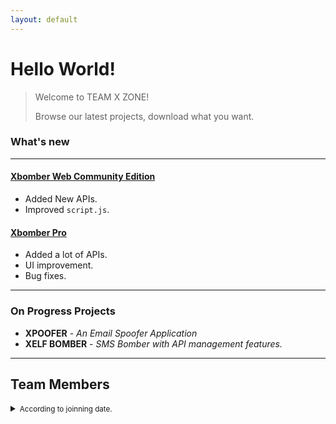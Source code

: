 ```yaml
---
layout: default
---
```



# Hello World!

> Welcome to TEAM X ZONE!
> 
> Browse our latest projects, download what you want.

### What's new

* * *

<!-- <pre 
  class="command-line" 
  data-prompt="kali@kali $" 
  data-output="4"
><code class="language-bash"># Bash script with shell
echo "flag{i_4m_a_f14g}" > flag.txt
cat flag.txt
flag{i_4m_a_f14g}
rm flag.txt</code>
</pre>  -->


#### [Xbomber Web Community Edition](https://github.com/WeAreTeamX/xbomber-web-community-edition)

*   Added New APIs.
*   Improved `script.js`.  

#### [Xbomber Pro](https://github.com/WeAreTeamX/xbomber-pro)

*   Added a lot of APIs.
*   UI improvement.
*   Bug fixes.

* * *

### On Progress Projects 

*   **XPOOFER** - _An Email Spoofer Application_
*   **XELF BOMBER** - _SMS Bomber with API management features._

* * *

## Team Members

<details> 
<summary><small>According to joinning date.</small></summary>

<dl>

<dt>Fullstack Web | CLI </dt>
<dd><a href="https://github.com/ign0r3dh4x0r">Ign0r3dH4x0r</a></dd>

<dt>Android Developer & Designer</dt>
<dd><a href="https://web.facebook.com/shofikul21">Shofikul Islam</a></dd>

<dt>Python CLI | Android Dev</dt>
<dd><a href="https://github.com/CyberHanterBangladesh">MD414M1N</a></dd>

<dt>Logo & Graphics Designer</dt>
<dd><a href="https://web.facebook.com/Juyeljas">Sheikh Juyel</a></dd>

<dt>Python CLI | Fullstack Web</dt>
<dd><a href="https://github.com/mao2116">Mao2116</a></dd>

</dl>

</details>